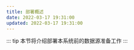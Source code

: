 ```yaml
---
title: 部署概述
date: 2022-03-17 19:31:00
updated: 2022-03-17 19:31:00
---
```


::: tip
本节将介绍部署本系统前的数据源准备工作
:::



